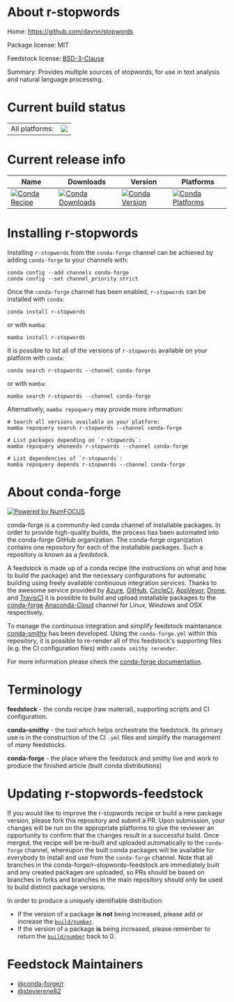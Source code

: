 About r-stopwords
=================

Home: https://github.com/davnn/stopwords

Package license: MIT

Feedstock license: [BSD-3-Clause](https://github.com/conda-forge/r-stopwords-feedstock/blob/main/LICENSE.txt)

Summary: Provides multiple sources of stopwords, for use in text analysis and natural language processing.

Current build status
====================


<table><tr><td>All platforms:</td>
    <td>
      <a href="https://dev.azure.com/conda-forge/feedstock-builds/_build/latest?definitionId=1680&branchName=main">
        <img src="https://dev.azure.com/conda-forge/feedstock-builds/_apis/build/status/r-stopwords-feedstock?branchName=main">
      </a>
    </td>
  </tr>
</table>

Current release info
====================

| Name | Downloads | Version | Platforms |
| --- | --- | --- | --- |
| [![Conda Recipe](https://img.shields.io/badge/recipe-r--stopwords-green.svg)](https://anaconda.org/conda-forge/r-stopwords) | [![Conda Downloads](https://img.shields.io/conda/dn/conda-forge/r-stopwords.svg)](https://anaconda.org/conda-forge/r-stopwords) | [![Conda Version](https://img.shields.io/conda/vn/conda-forge/r-stopwords.svg)](https://anaconda.org/conda-forge/r-stopwords) | [![Conda Platforms](https://img.shields.io/conda/pn/conda-forge/r-stopwords.svg)](https://anaconda.org/conda-forge/r-stopwords) |

Installing r-stopwords
======================

Installing `r-stopwords` from the `conda-forge` channel can be achieved by adding `conda-forge` to your channels with:

```
conda config --add channels conda-forge
conda config --set channel_priority strict
```

Once the `conda-forge` channel has been enabled, `r-stopwords` can be installed with `conda`:

```
conda install r-stopwords
```

or with `mamba`:

```
mamba install r-stopwords
```

It is possible to list all of the versions of `r-stopwords` available on your platform with `conda`:

```
conda search r-stopwords --channel conda-forge
```

or with `mamba`:

```
mamba search r-stopwords --channel conda-forge
```

Alternatively, `mamba repoquery` may provide more information:

```
# Search all versions available on your platform:
mamba repoquery search r-stopwords --channel conda-forge

# List packages depending on `r-stopwords`:
mamba repoquery whoneeds r-stopwords --channel conda-forge

# List dependencies of `r-stopwords`:
mamba repoquery depends r-stopwords --channel conda-forge
```


About conda-forge
=================

[![Powered by
NumFOCUS](https://img.shields.io/badge/powered%20by-NumFOCUS-orange.svg?style=flat&colorA=E1523D&colorB=007D8A)](https://numfocus.org)

conda-forge is a community-led conda channel of installable packages.
In order to provide high-quality builds, the process has been automated into the
conda-forge GitHub organization. The conda-forge organization contains one repository
for each of the installable packages. Such a repository is known as a *feedstock*.

A feedstock is made up of a conda recipe (the instructions on what and how to build
the package) and the necessary configurations for automatic building using freely
available continuous integration services. Thanks to the awesome service provided by
[Azure](https://azure.microsoft.com/en-us/services/devops/), [GitHub](https://github.com/),
[CircleCI](https://circleci.com/), [AppVeyor](https://www.appveyor.com/),
[Drone](https://cloud.drone.io/welcome), and [TravisCI](https://travis-ci.com/)
it is possible to build and upload installable packages to the
[conda-forge](https://anaconda.org/conda-forge) [Anaconda-Cloud](https://anaconda.org/)
channel for Linux, Windows and OSX respectively.

To manage the continuous integration and simplify feedstock maintenance
[conda-smithy](https://github.com/conda-forge/conda-smithy) has been developed.
Using the ``conda-forge.yml`` within this repository, it is possible to re-render all of
this feedstock's supporting files (e.g. the CI configuration files) with ``conda smithy rerender``.

For more information please check the [conda-forge documentation](https://conda-forge.org/docs/).

Terminology
===========

**feedstock** - the conda recipe (raw material), supporting scripts and CI configuration.

**conda-smithy** - the tool which helps orchestrate the feedstock.
                   Its primary use is in the construction of the CI ``.yml`` files
                   and simplify the management of *many* feedstocks.

**conda-forge** - the place where the feedstock and smithy live and work to
                  produce the finished article (built conda distributions)


Updating r-stopwords-feedstock
==============================

If you would like to improve the r-stopwords recipe or build a new
package version, please fork this repository and submit a PR. Upon submission,
your changes will be run on the appropriate platforms to give the reviewer an
opportunity to confirm that the changes result in a successful build. Once
merged, the recipe will be re-built and uploaded automatically to the
`conda-forge` channel, whereupon the built conda packages will be available for
everybody to install and use from the `conda-forge` channel.
Note that all branches in the conda-forge/r-stopwords-feedstock are
immediately built and any created packages are uploaded, so PRs should be based
on branches in forks and branches in the main repository should only be used to
build distinct package versions.

In order to produce a uniquely identifiable distribution:
 * If the version of a package **is not** being increased, please add or increase
   the [``build/number``](https://docs.conda.io/projects/conda-build/en/latest/resources/define-metadata.html#build-number-and-string).
 * If the version of a package **is** being increased, please remember to return
   the [``build/number``](https://docs.conda.io/projects/conda-build/en/latest/resources/define-metadata.html#build-number-and-string)
   back to 0.

Feedstock Maintainers
=====================

* [@conda-forge/r](https://github.com/conda-forge/r/)
* [@stevierene82](https://github.com/stevierene82/)

